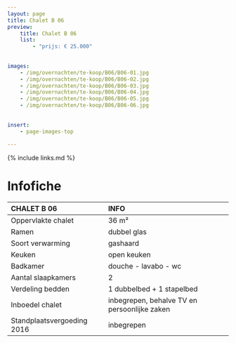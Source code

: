 ```yaml
---
layout: page
title: Chalet B 06
preview: 
    title: Chalet B 06
    list:
        - "prijs: € 25.000"
        
        
images:
    - /img/overnachten/te-koop/B06/B06-01.jpg
    - /img/overnachten/te-koop/B06/B06-02.jpg
    - /img/overnachten/te-koop/B06/B06-03.jpg
    - /img/overnachten/te-koop/B06/B06-04.jpg
    - /img/overnachten/te-koop/B06/B06-05.jpg
    - /img/overnachten/te-koop/B06/B06-06.jpg
    
    
insert:
    - page-images-top
    
---
```


{% include links.md %}



# Infofiche 

CHALET B 06                 | INFO        | 
:---------------------------|:------------|
Oppervlakte chalet          |36 m²
Ramen                       |dubbel glas
Soort verwarming            |gashaard
Keuken                      |open keuken
Badkamer                    |douche - lavabo - wc
Aantal slaapkamers          |2
Verdeling bedden            |1 dubbelbed + 1 stapelbed
Inboedel chalet             |inbegrepen, behalve TV en persoonlijke zaken
Standplaatsvergoeding 2016  |inbegrepen